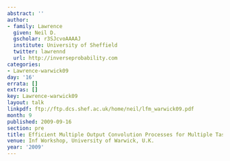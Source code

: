 ```yaml
---
abstract: ''
author:
- family: Lawrence
  given: Neil D.
  gscholar: r3SJcvoAAAAJ
  institute: University of Sheffield
  twitter: lawrennd
  url: http://inverseprobability.com
categories:
- Lawrence-warwick09
day: '16'
errata: []
extras: []
key: Lawrence-warwick09
layout: talk
linkpdf: ftp://ftp.dcs.shef.ac.uk/home/neil/lfm_warwick09.pdf
month: 9
published: 2009-09-16
section: pre
title: Efficient Multiple Output Convolution Processes for Multiple Task Learning
venue: Inf Workshop, University of Warwick, U.K.
year: '2009'
---
```

